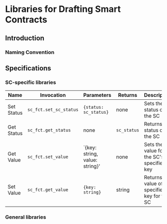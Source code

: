 # Libraries for Drafting Smart Contracts

## Introduction

### Naming Convention

## Specifications

### SC-specific libraries

Name|Invocation|Parameters|Returns|Description
---|---|---|---|---
Set Status|`sc_fct.set_sc_status`|`{status: sc_status}`|none|Sets the status of the SC
Get Status|`sc_fct.get_status`|none|`sc_status`|Returns the status of the SC
Get Value|`sc_fct.set_value`|`{key: string, value: string}'|none|Sets the value for the SC's specified key
Set Value|`sc_fct.get_value`|`{key: string}`|string|Returns the value of the specified key for the SC

### General libraries

